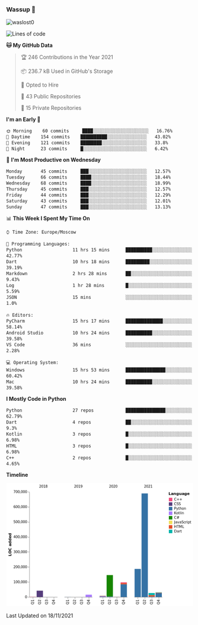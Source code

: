 ### Wassup 👋

<p align="left"> <img src="https://komarev.com/ghpvc/?username=waslost0" alt="waslost0" /></p>

<!--START_SECTION:waka-->
![Lines of code](https://img.shields.io/badge/From%20Hello%20World%20I%27ve%20Written-1.2%20million%20lines%20of%20code-blue)

**🐱 My GitHub Data** 

> 🏆 246 Contributions in the Year 2021
 > 
> 📦 236.7 kB Used in GitHub's Storage 
 > 
> 💼 Opted to Hire
 > 
> 📜 43 Public Repositories 
 > 
> 🔑 15 Private Repositories  
 > 
**I'm an Early 🐤** 

```text
🌞 Morning    60 commits     ████░░░░░░░░░░░░░░░░░░░░░   16.76% 
🌆 Daytime    154 commits    ██████████░░░░░░░░░░░░░░░   43.02% 
🌃 Evening    121 commits    ████████░░░░░░░░░░░░░░░░░   33.8% 
🌙 Night      23 commits     █░░░░░░░░░░░░░░░░░░░░░░░░   6.42%

```
📅 **I'm Most Productive on Wednesday** 

```text
Monday       45 commits     ███░░░░░░░░░░░░░░░░░░░░░░   12.57% 
Tuesday      66 commits     ████░░░░░░░░░░░░░░░░░░░░░   18.44% 
Wednesday    68 commits     ████░░░░░░░░░░░░░░░░░░░░░   18.99% 
Thursday     45 commits     ███░░░░░░░░░░░░░░░░░░░░░░   12.57% 
Friday       44 commits     ███░░░░░░░░░░░░░░░░░░░░░░   12.29% 
Saturday     43 commits     ███░░░░░░░░░░░░░░░░░░░░░░   12.01% 
Sunday       47 commits     ███░░░░░░░░░░░░░░░░░░░░░░   13.13%

```


📊 **This Week I Spent My Time On** 

```text
⌚︎ Time Zone: Europe/Moscow

💬 Programming Languages: 
Python                   11 hrs 15 mins      ██████████░░░░░░░░░░░░░░░   42.77% 
Dart                     10 hrs 18 mins      █████████░░░░░░░░░░░░░░░░   39.19% 
Markdown                 2 hrs 28 mins       ██░░░░░░░░░░░░░░░░░░░░░░░   9.43% 
Log                      1 hr 28 mins        █░░░░░░░░░░░░░░░░░░░░░░░░   5.59% 
JSON                     15 mins             ░░░░░░░░░░░░░░░░░░░░░░░░░   1.0%

🔥 Editors: 
PyCharm                  15 hrs 17 mins      ██████████████░░░░░░░░░░░   58.14% 
Android Studio           10 hrs 24 mins      ██████████░░░░░░░░░░░░░░░   39.58% 
VS Code                  36 mins             ░░░░░░░░░░░░░░░░░░░░░░░░░   2.28%

💻 Operating System: 
Windows                  15 hrs 53 mins      ███████████████░░░░░░░░░░   60.42% 
Mac                      10 hrs 24 mins      ██████████░░░░░░░░░░░░░░░   39.58%

```

**I Mostly Code in Python** 

```text
Python                   27 repos            ███████████████░░░░░░░░░░   62.79% 
Dart                     4 repos             ██░░░░░░░░░░░░░░░░░░░░░░░   9.3% 
Kotlin                   3 repos             █░░░░░░░░░░░░░░░░░░░░░░░░   6.98% 
HTML                     3 repos             █░░░░░░░░░░░░░░░░░░░░░░░░   6.98% 
C++                      2 repos             █░░░░░░░░░░░░░░░░░░░░░░░░   4.65%

```


**Timeline**

![Chart not found](https://raw.githubusercontent.com/waslost0/waslost0/master/charts/bar_graph.png) 


 Last Updated on 18/11/2021
<!--END_SECTION:waka-->

